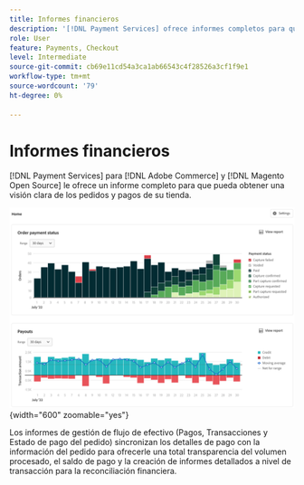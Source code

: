 ```yaml
---
title: Informes financieros
description: '[!DNL Payment Services] ofrece informes completos para que puedas obtener una visión clara de los pedidos y pagos de tu tienda.'
role: User
feature: Payments, Checkout
level: Intermediate
source-git-commit: cb69e11cd54a3ca1ab66543c4f28526a3cf1f9e1
workflow-type: tm+mt
source-wordcount: '79'
ht-degree: 0%

---
```


# Informes financieros

[!DNL Payment Services] para [!DNL Adobe Commerce] y [!DNL Magento Open Source] le ofrece un informe completo para que pueda obtener una visión clara de los pedidos y pagos de su tienda.

![Vista de informes financieros](assets/reports-view.png){width="600" zoomable="yes"}

Los informes de gestión de flujo de efectivo (Pagos, Transacciones y Estado de pago del pedido) sincronizan los detalles de pago con la información del pedido para ofrecerle una total transparencia del volumen procesado, el saldo de pago y la creación de informes detallados a nivel de transacción para la reconciliación financiera.
